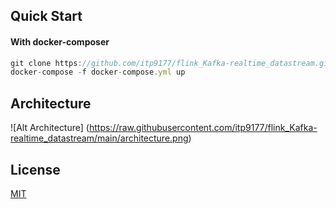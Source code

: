 
## Quick Start

#### With docker-composer

```javascript
git clone https://github.com/itp9177/flink_Kafka-realtime_datastream.git
docker-compose -f docker-compose.yml up
```

## Architecture 

![Alt Architecture] (https://raw.githubusercontent.com/itp9177/flink_Kafka-realtime_datastream/main/architecture.png)


## License

[MIT](https://choosealicense.com/licenses/mit/)


